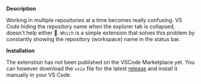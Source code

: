 **Description**

Working in multiple repositories at a time becomes really confusing. VS Code hiding the repository name when the explorer tab is collapsed, doesn't help either 🤦. `Which` is a simple extension that solves this problem by constantly showing the repository (workspace) name in the status bar.

**Installation**

The extenstion has not been published on the VSCode Marketplace yet. You can however download the `vsix` file for the latest [release](https://github.com/ahsan/which/releases) and install it manually in your VS Code.
